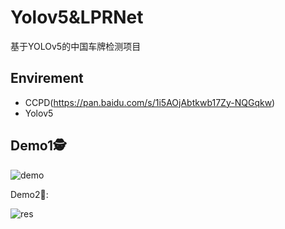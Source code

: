 # Yolov5&LPRNet
基于YOLOv5的中国车牌检测项目

## Envirement

- CCPD(https://pan.baidu.com/s/1i5AOjAbtkwb17Zy-NQGqkw)
- Yolov5

## Demo1:detective:

![demo](F:\Users\liu'hao\Desktop\2\Yolov5\img\demo.jpg)

Demo2:deer::

![res](F:\Users\liu'hao\Desktop\2\Yolov5\img\res.png)
